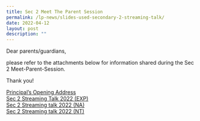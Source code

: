 ```yaml
---
title: Sec 2 Meet The Parent Session
permalink: /lp-news/slides-used-secondary-2-streaming-talk/
date: 2022-04-12
layout: post
description: ""
---
```


Dear parents/guardians,

please refer to the attachments below for information shared during the Sec 2 Meet-Parent-Session.

Thank you!

[Principal’s Opening Address](/files/Ps-Opening-Address-website.pdf) <br>
[Sec 2 Streaming Talk 2022 (EXP)](/files/Sec-2-Streaming-Talk-2022-EXP-website-final.pdf) <br>
[Sec 2 Streaming talk 2022 (NA)](/files/Sec-2-Streaming-talk-2022-NA_website.pdf) <br>
[Sec 2 Streaming talk 2022 (NT)](/files/Sec-2-Streaming-talk-2022-NT-website.pdf)